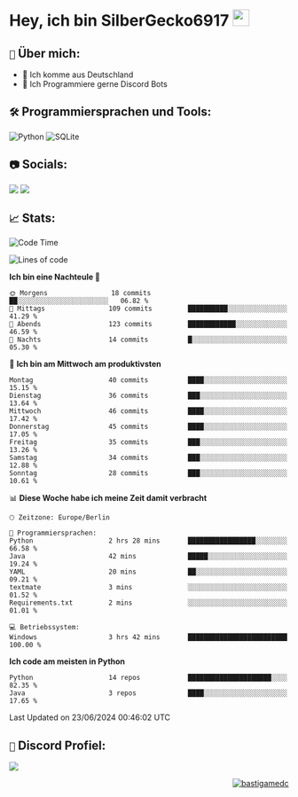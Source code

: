 # Hey, ich bin SilberGecko6917 <img src="https://raw.githubusercontent.com/MartinHeinz/MartinHeinz/master/wave.gif" width="30px">

## `📌` Über mich:
- 📍 Ich komme aus Deutschland
- 📝 Ich Programmiere gerne Discord Bots

## `🛠️` Programmiersprachen und Tools:
![Python](https://img.shields.io/badge/python-3670A0?style=for-the-badge&logo=python&logoColor=ffdd54)
![SQLite](https://img.shields.io/badge/sqlite-%2307405e.svg?style=for-the-badge&logo=sqlite&logoColor=white)


## `📷` Socials:  
[![](https://img.shields.io/youtube/channel/subscribers/UCf83BJ6BdAFoU1zViGFuWlg?style=for-the-badge&logo=youtube&label=YouTube&color=red)](https://youtube.com/@gecko_tv) [![](https://img.shields.io/twitch/status/silbergecko_tv?style=for-the-badge&logo=twitch&logoColor=white&color=purple)](https://twitch.tv/silbergecko_tv)


## `📈` Stats:
<!--START_SECTION:waka-->
![Code Time](http://img.shields.io/badge/Code%20Time-29%20hrs%2029%20mins-blue)

![Lines of code](https://img.shields.io/badge/Seit%20Hallo%20Welt%20habe%20ich%20geschrieben-26.5%20thousand%20Codezeilen-blue)

**Ich bin eine Nachteule 🦉** 

```text
🌞 Morgens                18 commits          ██░░░░░░░░░░░░░░░░░░░░░░░   06.82 % 
🌆 Mittags                109 commits         ██████████░░░░░░░░░░░░░░░   41.29 % 
🌃 Abends                 123 commits         ████████████░░░░░░░░░░░░░   46.59 % 
🌙 Nachts                 14 commits          █░░░░░░░░░░░░░░░░░░░░░░░░   05.30 % 
```
📅 **Ich bin am Mittwoch am produktivsten** 

```text
Montag                   40 commits          ████░░░░░░░░░░░░░░░░░░░░░   15.15 % 
Dienstag                 36 commits          ███░░░░░░░░░░░░░░░░░░░░░░   13.64 % 
Mittwoch                 46 commits          ████░░░░░░░░░░░░░░░░░░░░░   17.42 % 
Donnerstag               45 commits          ████░░░░░░░░░░░░░░░░░░░░░   17.05 % 
Freitag                  35 commits          ███░░░░░░░░░░░░░░░░░░░░░░   13.26 % 
Samstag                  34 commits          ███░░░░░░░░░░░░░░░░░░░░░░   12.88 % 
Sonntag                  28 commits          ███░░░░░░░░░░░░░░░░░░░░░░   10.61 % 
```


📊 **Diese Woche habe ich meine Zeit damit verbracht** 

```text
🕑︎ Zeitzone: Europe/Berlin

💬 Programmiersprachen: 
Python                   2 hrs 28 mins       █████████████████░░░░░░░░   66.58 % 
Java                     42 mins             █████░░░░░░░░░░░░░░░░░░░░   19.24 % 
YAML                     20 mins             ██░░░░░░░░░░░░░░░░░░░░░░░   09.21 % 
textmate                 3 mins              ░░░░░░░░░░░░░░░░░░░░░░░░░   01.52 % 
Requirements.txt         2 mins              ░░░░░░░░░░░░░░░░░░░░░░░░░   01.01 % 

💻 Betriebssystem: 
Windows                  3 hrs 42 mins       █████████████████████████   100.00 % 
```

**Ich code am meisten in Python** 

```text
Python                   14 repos            █████████████████████░░░░   82.35 % 
Java                     3 repos             ████░░░░░░░░░░░░░░░░░░░░░   17.65 % 
```




 Last Updated on 23/06/2024 00:46:02 UTC
<!--END_SECTION:waka-->

## `🔎` Discord Profiel:
<a href="https://discord.com/users/753974250968186901"><img src="https://lanyard.cnrad.dev/api/753974250968186901"><p/>

<p align="right">
  <img align="center" src="https://komarev.com/ghpvc/?username=SilberGecko6917&label=Profile%20views&color=0e75b6&style=flat" alt="bastigamedc"/>
</p>
